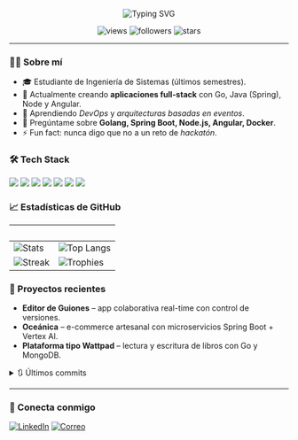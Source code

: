 <!-- Encabezado animado con un GIF o SVG -->
<p align="center">
  <img src="https://readme-typing-svg.herokuapp.com?font=Fira+Code&size=24&duration=4000&pause=1000&center=true&vCenter=true&width=435&lines=%F0%9F%9A%80+Hola%2C+soy+%40TU_USUARIO;+Bienvenid%40+a+mi+repositorio!" alt="Typing SVG" />
</p>

<!-- Badges rápidos -->
<p align="center">
  <img src="https://komarev.com/ghpvc/?username=TU_USUARIO&label=Vistas&style=flat-square" alt="views" />
  <img src="https://img.shields.io/github/followers/TU_USUARIO?style=flat-square" alt="followers"/>
  <img src="https://img.shields.io/github/stars/TU_USUARIO?style=flat-square" alt="stars"/>
</p>

---

### 🙋‍♀️ Sobre mí
- 🎓 Estudiante de Ingeniería de Sistemas (últimos semestres).  
- 🔭 Actualmente creando **aplicaciones full-stack** con Go, Java (Spring), Node y Angular.  
- 🌱 Aprendiendo *DevOps* y *arquitecturas basadas en eventos*.  
- 💬 Pregúntame sobre **Golang, Spring Boot, Node.js, Angular, Docker**.  
- ⚡ Fun fact: nunca digo que no a un reto de *hackatón*.

### 🛠️ Tech Stack
<p>
  <img src="https://img.shields.io/badge/-Go-000?style=for-the-badge&logo=go">
  <img src="https://img.shields.io/badge/-Java-000?style=for-the-badge&logo=openjdk">
  <img src="https://img.shields.io/badge/-Node.js-000?style=for-the-badge&logo=node.js">
  <img src="https://img.shields.io/badge/-Angular-000?style=for-the-badge&logo=angular">
  <img src="https://img.shields.io/badge/-PostgreSQL-000?style=for-the-badge&logo=postgresql">
  <img src="https://img.shields.io/badge/-MongoDB-000?style=for-the-badge&logo=mongodb">
  <img src="https://img.shields.io/badge/-Docker-000?style=for-the-badge&logo=docker">
</p>

### 📈 Estadísticas de GitHub
| &nbsp; | &nbsp; |
| --- | --- |
| ![Stats](https://github-readme-stats.vercel.app/api?username=TU_USUARIO&show_icons=true&theme=tokyonight&hide_rank=false) | ![Top Langs](https://github-readme-stats.vercel.app/api/top-langs/?username=TU_USUARIO&layout=compact&theme=tokyonight) |
| ![Streak](https://github-readme-streak-stats.herokuapp.com/?user=TU_USUARIO&theme=tokyonight) | ![Trophies](https://github-profile-trophy.vercel.app/?username=TU_USUARIO&theme=tokyonight&margin-w=15) |

### 📝 Proyectos recientes
- **Editor de Guiones** – app colaborativa real-time con control de versiones.  
- **Oceánica** – e-commerce artesanal con microservicios Spring Boot + Vertex AI.  
- **Plataforma tipo Wattpad** – lectura y escritura de libros con Go y MongoDB.

<details>
<summary>🔃 Últimos commits</summary>

<!-- ACTUALIZA AUTOMÁTICAMENTE CON UN ACTION -->
<!--START_SECTION:activity-->
1. 🔥 Push — TU_USUARIO/mi-proyecto (#123)
2. 🌟 Starred — awesome-repo ;)
<!--END_SECTION:activity-->
</details>

---

### 🤝 Conecta conmigo
[![LinkedIn](https://img.shields.io/badge/LinkedIn-blue?logo=linkedin&style=for-the-badge)](https://linkedin.com/in/TU_LINKEDIN)
[![Correo](https://img.shields.io/badge/Email-red?logo=gmail&style=for-the-badge)](mailto:TU_CORREO)
